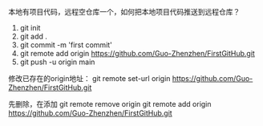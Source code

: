 本地有项目代码，远程空仓库一个，如何把本地项目代码推送到远程仓库？



1. git init
2. git add .
3. git commit -m 'first commit'
4. git remote add origin https://github.com/Guo-Zhenzhen/FirstGitHub.git
5. git push -u origin main

修改已存在的origin地址：
git remote set-url origin https://github.com/Guo-Zhenzhen/FirstGitHub.git

先删除，在添加
git remote remove origin
git remote add origin https://github.com/Guo-Zhenzhen/FirstGitHub.git